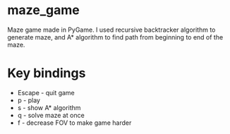 # maze_game

Maze game made in PyGame. I used recursive backtracker algorithm to generate maze, and A* algorithm to find path from beginning to end of the maze.

# Key bindings
* Escape - quit game
* p - play 
* s - show A* algorithm 
* q - solve maze at once
* f - decrease FOV to make game harder
